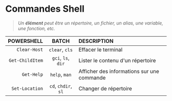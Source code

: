 # Commandes Shell

> _Un **élément** peut être un répertoire, un fichier, un alias, une variable, une fonction, etc._

|POWERSHELL|BATCH|DESCRIPTION|
|--:|:--:|:--|
|`Clear-Host`|`clear`, `cls`|Effacer le terminal|
|`Get-ChildItem`|`gci`, `ls`, `dir`|Lister le contenu d'un répertoire|
|`Get-Help`|`help`, `man`|Afficher des informations sur une commande|
|`Set-Location`|`cd`, `chdir`, `sl`|Changer de répertoire|
